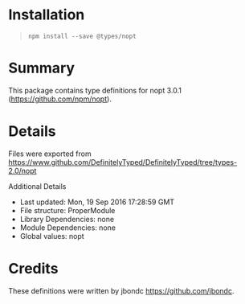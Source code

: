 # Installation
> `npm install --save @types/nopt`

# Summary
This package contains type definitions for nopt 3.0.1 (https://github.com/npm/nopt).

# Details
Files were exported from https://www.github.com/DefinitelyTyped/DefinitelyTyped/tree/types-2.0/nopt

Additional Details
 * Last updated: Mon, 19 Sep 2016 17:28:59 GMT
 * File structure: ProperModule
 * Library Dependencies: none
 * Module Dependencies: none
 * Global values: nopt

# Credits
These definitions were written by jbondc <https://github.com/jbondc>.
